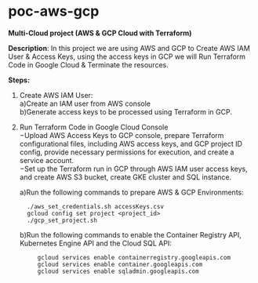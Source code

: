 # poc-aws-gcp
<strong>Multi-Cloud project (AWS &amp; GCP Cloud with Terraform)</strong>

<b>Description</b>: 	In this project we are using AWS and GCP to Create AWS IAM User & Access Keys, using the access keys in GCP we will Run Terraform Code in Google Cloud & Terminate the resources.

<b>Steps:</b> 
1. Create AWS IAM User:<br>
    a)Create an IAM user from AWS console <br>
    b)Generate access keys to be processed using Terraform in GCP.<br>

2. Run Terraform Code in Google Cloud Console <br>
   −Upload AWS Access Keys to GCP console, prepare Terraform configurational files, including AWS access keys, and GCP project ID config, provide necessary permissions for execution, and create a service account. <br>
   −Set up the Terraform run in GCP through AWS IAM user access keys, and create AWS S3 bucket, create GKE cluster and SQL instance.<br>

   a)Run the following commands to prepare AWS & GCP Environments:<br>

         ./aws_set_credentials.sh accessKeys.csv
         gcloud config set project <project_id>
         ./gcp_set_project.sh
  
    b)Run the following commands to enable the Container Registry API, Kubernetes Engine API and the Cloud SQL API:<br>
   
			gcloud services enable containerregistry.googleapis.com 
			gcloud services enable container.googleapis.com 
			gcloud services enable sqladmin.googleapis.com
